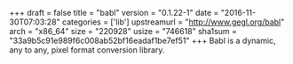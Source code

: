 +++
draft = false
title = "babl"
version = "0.1.22-1"
date = "2016-11-30T07:03:28"
categories = ['lib']
upstreamurl = "http://www.gegl.org/babl"
arch = "x86_64"
size = "220928"
usize = "746618"
sha1sum = "33a9b5c91e989f6c008ab52bf16eadaf1be7ef51"
+++
Babl is a dynamic, any to any, pixel format conversion library.